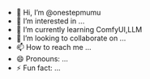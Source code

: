 - 👋 Hi, I’m @onestepmumu
- 👀 I’m interested in ...
- 🌱 I’m currently learning ComfyUI,LLM
- 💞️ I’m looking to collaborate on ...
- 📫 How to reach me ...
- 😄 Pronouns: ...
- ⚡ Fun fact: ...

<!---
onestepmumu/onestepmumu is a ✨ special ✨ repository because its `README.md` (this file) appears on your GitHub profile.
You can click the Preview link to take a look at your changes.
--->
